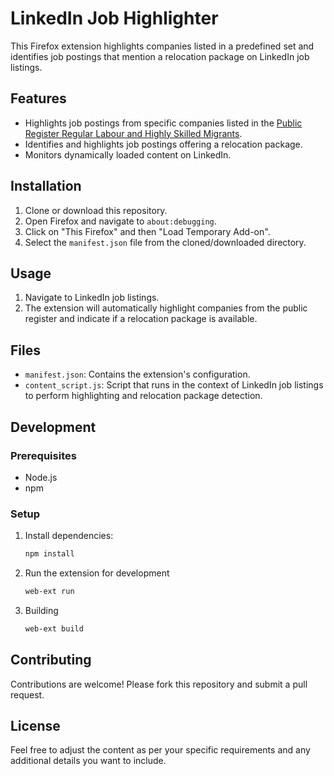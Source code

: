 # LinkedIn Job Highlighter

This Firefox extension highlights companies listed in a predefined set and identifies job postings that mention a relocation package on LinkedIn job listings.

## Features

- Highlights job postings from specific companies listed in the [Public Register Regular Labour and Highly Skilled Migrants](https://ind.nl/en/public-register-recognised-sponsors/public-register-regular-labour-and-highly-skilled-migrants).
- Identifies and highlights job postings offering a relocation package.
- Monitors dynamically loaded content on LinkedIn.

## Installation

1. Clone or download this repository.
2. Open Firefox and navigate to `about:debugging`.
3. Click on "This Firefox" and then "Load Temporary Add-on".
4. Select the `manifest.json` file from the cloned/downloaded directory.

## Usage

1. Navigate to LinkedIn job listings.
2. The extension will automatically highlight companies from the public register and indicate if a relocation package is available.

## Files

- `manifest.json`: Contains the extension's configuration.
- `content_script.js`: Script that runs in the context of LinkedIn job listings to perform highlighting and relocation package detection.

## Development

### Prerequisites

- Node.js
- npm

### Setup

1. Install dependencies:
   ```bash
   npm install
2. Run the extension for development
   ```bash
   web-ext run
4. Building
   ```bash
   web-ext build

## Contributing
Contributions are welcome! Please fork this repository and submit a pull request.

## License
Feel free to adjust the content as per your specific requirements and any additional details you want to include.
